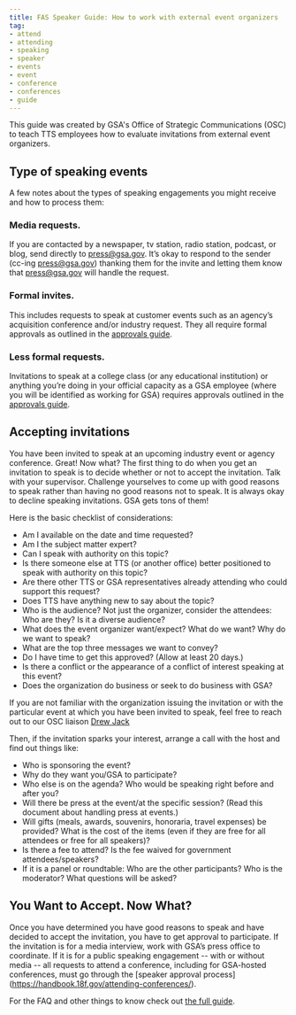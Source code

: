 ```yaml
---
title: FAS Speaker Guide: How to work with external event organizers
tag:
- attend
- attending
- speaking
- speaker
- events
- event
- conference
- conferences
- guide
---
```


This guide was created by GSA's Office of Strategic Communications (OSC) to teach TTS employees how to evaluate invitations from external event organizers.

## Type of speaking events

A few notes about the types of speaking engagements you might receive and how to process them:

### Media requests.
If you are contacted by a newspaper, tv station, radio station, podcast, or blog, send directly to press@gsa.gov. It’s okay to respond to the sender (cc-ing press@gsa.gov) thanking them for the invite and letting them know that press@gsa.gov will handle the request.

### Formal invites.
This includes requests to speak at customer events such as an agency’s acquisition conference and/or industry request. They all require formal approvals as outlined in the [approvals guide](https://handbook.18f.gov/attending-conferences/).

### Less formal requests.
Invitations to speak at a college class (or any educational institution) or anything you’re doing in your official capacity as a GSA employee (where you will be identified as working for GSA) requires approvals outlined in the [approvals guide](https://handbook.18f.gov/attending-conferences/).

## Accepting invitations

You have been invited to speak at an upcoming industry event or agency conference. Great! Now what? The first thing to do when you get an invitation to speak is to decide whether or not to accept the invitation. Talk with your supervisor. Challenge yourselves to come up with good reasons to speak rather than having no good reasons not to speak. It is always okay to decline speaking invitations. GSA gets tons of them!

Here is the basic checklist of considerations:

- Am I available on the date and time requested?
- Am I the subject matter expert?
- Can I speak with authority on this topic?
- Is there someone else at TTS (or another office) better positioned to speak with authority on this topic?
- Are there other TTS or GSA representatives already attending who could support this request?
- Does TTS have anything new to say about the topic?
- Who is the audience? Not just the organizer,  consider the attendees: Who are they? Is it a diverse audience?
- What does the event organizer want/expect? What do we want? Why do we want to speak?
- What are the top three messages we want to convey?
- Do I have time to get this approved? (Allow at least 20 days.)
- Is there a conflict or the appearance of a conflict of interest speaking at this event?
- Does the organization do business or seek to do business with GSA?

If you are not familiar with the organization issuing the invitation or with the particular event at which you have been invited to speak, feel free to reach out to our OSC liaison [Drew Jack](mailto:drew.jack@gsa.gov)

Then, if the invitation sparks your interest, arrange a call with the host and find out things like:

- Who is sponsoring the event?
- Why do they want you/GSA to participate?
- Who else is on the agenda? Who would be speaking right before and after you?
- Will there be press at the event/at the specific session? (Read this document about handling press at events.)
- Will gifts (meals, awards, souvenirs, honoraria, travel expenses) be provided? What is the cost of the items (even if they are free for all attendees or free for all speakers)?
- Is there a fee to attend? Is the fee waived for government attendees/speakers?
- If it is a panel or roundtable: Who are the other participants? Who is the moderator? What questions will be asked?

## You Want to Accept. Now What?

Once you have determined you have good reasons to speak and have decided to accept the invitation, you have to get approval to participate. If the invitation is for a media interview, work with GSA’s press office to coordinate. If it is for a public speaking engagement -- with or without media -- all  requests to attend a conference, including for GSA-hosted conferences, must go through the [speaker approval process] (https://handbook.18f.gov/attending-conferences/).

For the FAQ and other things to know check out [the full guide](https://docs.google.com/document/d/1axPskD_BkYxBDZPGPM7uAGpAQopRWtDGwYdI4Wp6woM/edit?usp=sharing).
